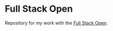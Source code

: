 # Full Stack Open

Repository for my work with the [Full Stack Open](https://fullstackopen.com/en/). 

